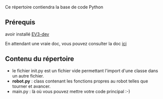 Ce répertoire contiendra la base de code Python

## Prérequis
avoir installé [EV3-dev](http://www.ev3dev.org/docs/getting-started/)

En attendant une vraie doc, vous pouvez consulter la doc [ici](https://sites.google.com/site/ev3python/learn_ev3_python/basics-1)

## Contenu du répertoire

* le fichier init.py est un fichier vide permettant l'import d'une classe dans un autre fichier. 
* __robot.py__ : class contenant les fonctions propres au robot telles que tourner et avancer. 
* main.py : là où vous pouvez mettre votre code principal :-) 
